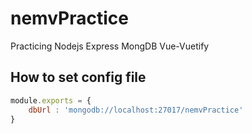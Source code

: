 # nemvPractice
Practicing Nodejs Express MongDB Vue-Vuetify

## How to set config file
```Javascript
module.exports = {
    dbUrl : 'mongodb://localhost:27017/nemvPractice'
}
```